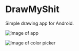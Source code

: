 DrawMyShit
==========

Simple drawing app for Android.

![Image of app](http://i.imgur.com/oCZzUSU.png)

![Image of color picker](http://i.imgur.com/40NRMNA.png)

